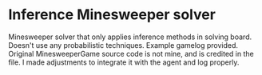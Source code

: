 # Inference Minesweeper solver
Minesweeper solver that only applies inference methods in solving board. Doesn't use any probabilistic techniques. Example gamelog provided. Original MinesweeperGame source code is not mine, and is credited in the file. I made adjustments to integrate it with the agent and log properly.